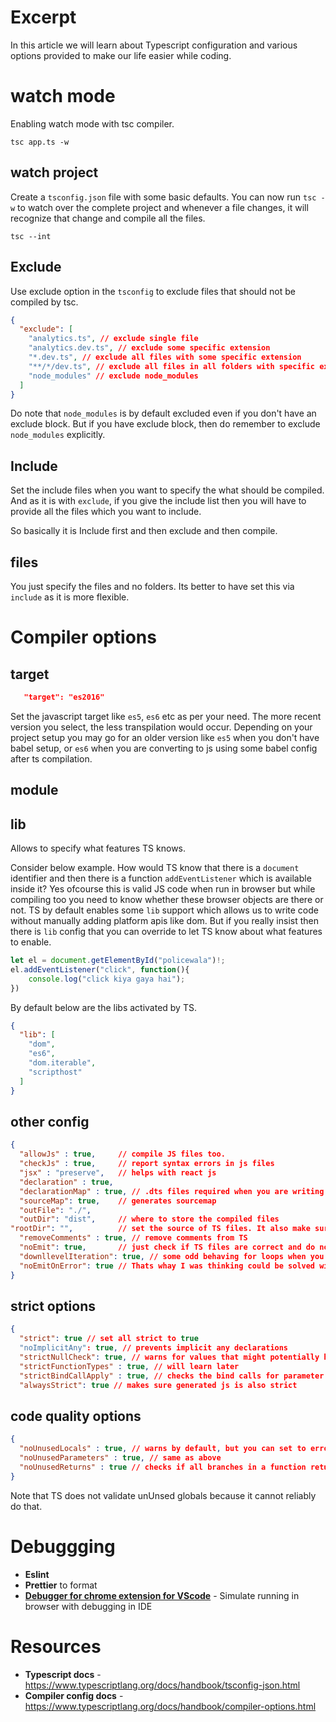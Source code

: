 # Excerpt
In this article we will learn about Typescript configuration and various options provided to make our life easier while coding.

# watch mode
Enabling watch mode with tsc compiler.
```shell
tsc app.ts -w
```
## watch project
Create a `tsconfig.json` file with some basic defaults. You can now run `tsc -w` to watch over the complete project and whenever a file changes, it will recognize that change and compile all the files.

```shell
tsc --int
```

## Exclude
Use exclude option in the `tsconfig` to exclude files that should not be compiled by tsc.

```json
{
  "exclude": [
    "analytics.ts", // exclude single file
    "analytics.dev.ts", // exclude some specific extension
    "*.dev.ts", // exclude all files with some specific extension
    "**/*/dev.ts", // exclude all files in all folders with specific extention
    "node_modules" // exclude node_modules
  ]
}
```
Do note that `node_modules` is by default excluded even if you don't have an exclude block. But if you have exclude block, then do remember to exclude `node_modules` explicitly.

## Include
Set the include files when you want to specify the what should be compiled. And as it is with `exclude`, if you give the include list then you will have to provide all the files which you want to include. 

So basically it is Include first and then exclude and then compile.

## files
You just specify the files and no folders. Its better to have set this via `include` as it is more flexible.

# Compiler options

## target
```json
   "target": "es2016"
```
Set the javascript target like `es5`, `es6` etc as per your need. The more recent version you select, the less transpilation would occur. Depending on your project setup you may go for an older version like `es5` when you don't have babel setup, or `es6` when you are converting to js using some babel config after ts compilation.

## module

## lib
Allows to specify what features TS knows. 

Consider below example. How would TS know that there is a `document` identifier and then there is a function `addEventListener` which is available inside it? Yes ofcourse this is valid JS code when run in browser but while compiling too you need to know whether these browser objects are there or not. TS by default enables some `lib` support which allows us to write code without manually adding platform apis like dom. But if you really insist then there is `lib` config that you can override to let TS know about what features to enable.
```typescript
let el = document.getElementById("policewala")!;
el.addEventListener("click", function(){
    console.log("click kiya gaya hai");
})
```

By default below are the libs activated by TS.
```json
{
  "lib": [
	"dom",
	"es6",
	"dom.iterable",
	"scripthost"
  ]
}
```

## other config

```json 
{
  "allowJs" : true, 	// compile JS files too.
  "checkJs" : true, 	// report syntax errors in js files
  "jsx" : "preserve", 	// helps with react js
  "declaration" : true,
  "declarationMap" : true, // .dts files required when you are writing library code.
  "sourceMap": true, 	// generates sourcemap
  "outFile": "./",
  "outDir": "dist", 	// where to store the compiled files
"rootDir": "", 			// set the source of TS files. It also make sure that the project structure in dist folder
  "removeComments" : true, // remove comments from TS
  "noEmit": true, 		// just check if TS files are correct and do not create JS files
  "downllevelIteration": true, // some odd behaving for loops when you are compiling for older js versions
  "noEmitOnError": true // Thats whay I was thinking could be solved with config and it is
}
```
## strict options

```json
{
  "strict": true // set all strict to true
  "noImplicitAny": true, // prevents implicit any declarations
  "strictNullCheck": true, // warns for values that might potentially hold null values - kind of a null pointer exception prevention, you need to add a dynamic runtime check like if()
  "strictFunctionTypes" : true, // will learn later
  "strictBindCallApply" : true, // checks the bind calls for parameter matching
  "alwaysStrict": true // makes sure generated js is also strict

```

## code quality options
```json
{
  "noUnusedLocals" : true, // warns by default, but you can set to error
  "noUnusedParameters" : true, // same as above
  "noUnusedReturns" : true // checks if all branches in a function return some value. You can explicitly return undefined if needed
}
```

Note that TS does not validate unUnsed globals because it cannot reliably do that.

# Debuggging

* **Eslint**
* **Prettier** to format
* **[Debugger for chrome extension for VScode](https://code.visualstudio.com/docs/typescript/typescript-debugging)** - Simulate running in browser with debugging in IDE

# Resources
* **Typescript docs** - https://www.typescriptlang.org/docs/handbook/tsconfig-json.html
* **Compiler config docs** - https://www.typescriptlang.org/docs/handbook/compiler-options.html





